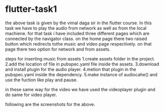 # flutter-task1

the above task is given by the vimal daga sir in the flutter course. In this task we have to play the audio from network as well as from the local machiene. for that task i have included three different pages which are connected by the navigator class. on the home page there two raised button which redirects tothe music and video page respectively.
on that page there two option for network and from assets.


steps for inserting music from assets 
1.create assets folder in the project.
2.add the location of file in pubspec.yaml file inside the assets.
3.download and install plugin for the audio player.
4.metion that plugin in the pubspec.yaml inside the dependency.
5.make instance of audiocahe() and use the fuction like play and pause.

in these same way for the video we have used the videoplayer plugin and do same for video player.

following are the screenshots for the above.
